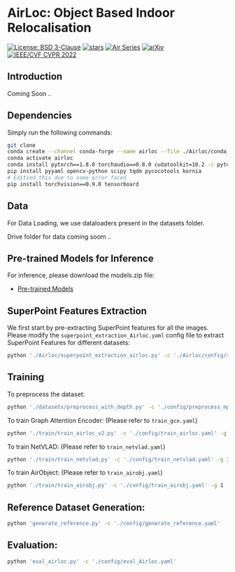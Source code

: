 # AirLoc: Object Based Indoor Relocalisation

[![License: BSD 3-Clause](https://img.shields.io/badge/License-BSD%203--Clause-yellow.svg)](./LICENSE)
[![stars](https://img.shields.io/github/stars/Nik-V9/AirObject?style=social)](https://github.com/Nik-V9/AirObject/stargazers)
[![Air Series](https://img.shields.io/badge/collection-Air%20Series-b31b1b)](https://chenwang.site/airseries/)
[![arXiv](https://img.shields.io/badge/arXiv-2111.15150-b31b1b.svg)](https://arxiv.org/abs/2111.15150)
[![IEEE/CVF CVPR 2022](https://img.shields.io/badge/-IEEE/CVF%20CVPR%202022-blue)](https://cvpr2022.thecvf.com/)

## Introduction

Coming Soon ..


## Dependencies

Simply run the following commands:

```bash
git clone 
conda create --channel conda-forge --name airloc --file ./Airloc/conda_requirements.txt
conda activate airloc
conda install pytorch==1.8.0 torchaudio==0.8.0 cudatoolkit=10.2 -c pytorch
pip install pyyaml opencv-python scipy tqdm pycocotools kornia
# Editied this due to some error faced
pip install torchvision==0.9.0 tensorboard

```

## Data

For Data Loading, we use dataloaders present in the datasets folder.

Drive folder for data coming soom ..



## Pre-trained Models for Inference

For inference, please download the models.zip file:

* [Pre-trained Models](https://mega.nz/file/IgBVDQrD#qxdB2hNazSTbV1_QdQwO2AamWveCsBTk3AGieZ8jmDQ)

## SuperPoint Features Extraction

We first start by pre-extracting SuperPoint features for all the images. Please modify the `superpoint_extraction_Airloc.yaml` config file to extract SuperPoint Features for different datasets:

```sh
python './Airloc/superpoint_extraction_airloc.py' -c './Airloc/config/superpoint_extraction_Airloc.yaml' -g 1
```


## Training
To preprocess the dataset:

```sh
python './datasets/preprocess_with_depth.py' -c './config/preprocess_mp3d.yaml'
```

To train Graph Attention Encoder: (Please refer to `train_gcn.yaml`)

```sh
python './train/train_airloc_v2.py' -c './config/train_airloc.yaml' -g 1
```

To train NetVLAD: (Please refer to `train_netvlad.yaml`)

```sh
python './train/train_netvlad.py' -c './config/train_netvlad.yaml' -g 1
```


To train AirObject: (Please refer to `train_airobj.yaml`)

```sh
python './train/train_airobj.py' -c './config/train_airobj.yaml' -g 1
```

## Reference Dataset Generation:
```sh
python 'generate_reference.py' -c './config/generate_reference.yaml'
```

## Evaluation:
```sh
python 'eval_airloc.py' -c './config/eval_Airloc.yaml' 
```

